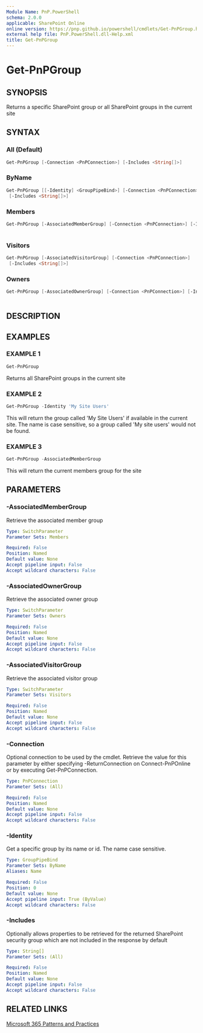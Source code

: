 ```yaml
---
Module Name: PnP.PowerShell
schema: 2.0.0
applicable: SharePoint Online
online version: https://pnp.github.io/powershell/cmdlets/Get-PnPGroup.html
external help file: PnP.PowerShell.dll-Help.xml
title: Get-PnPGroup
---
```

  
# Get-PnPGroup

## SYNOPSIS
Returns a specific SharePoint group or all SharePoint groups in the current site

## SYNTAX

### All (Default)
```powershell
Get-PnPGroup [-Connection <PnPConnection>] [-Includes <String[]>] 
```

### ByName
```powershell
Get-PnPGroup [[-Identity] <GroupPipeBind>] [-Connection <PnPConnection>]
 [-Includes <String[]>] 
```

### Members
```powershell
Get-PnPGroup [-AssociatedMemberGroup] [-Connection <PnPConnection>] [-Includes <String[]>]
 
```

### Visitors
```powershell
Get-PnPGroup [-AssociatedVisitorGroup] [-Connection <PnPConnection>]
 [-Includes <String[]>] 
```

### Owners
```powershell
Get-PnPGroup [-AssociatedOwnerGroup] [-Connection <PnPConnection>] [-Includes <String[]>]
 
```

## DESCRIPTION

## EXAMPLES

### EXAMPLE 1
```powershell
Get-PnPGroup
```

Returns all SharePoint groups in the current site

### EXAMPLE 2
```powershell
Get-PnPGroup -Identity 'My Site Users'
```

This will return the group called 'My Site Users' if available in the current site. The name is case sensitive, so a group called 'My site users' would not be found.

### EXAMPLE 3
```powershell
Get-PnPGroup -AssociatedMemberGroup
```

This will return the current members group for the site

## PARAMETERS

### -AssociatedMemberGroup
Retrieve the associated member group

```yaml
Type: SwitchParameter
Parameter Sets: Members

Required: False
Position: Named
Default value: None
Accept pipeline input: False
Accept wildcard characters: False
```

### -AssociatedOwnerGroup
Retrieve the associated owner group

```yaml
Type: SwitchParameter
Parameter Sets: Owners

Required: False
Position: Named
Default value: None
Accept pipeline input: False
Accept wildcard characters: False
```

### -AssociatedVisitorGroup
Retrieve the associated visitor group

```yaml
Type: SwitchParameter
Parameter Sets: Visitors

Required: False
Position: Named
Default value: None
Accept pipeline input: False
Accept wildcard characters: False
```

### -Connection
Optional connection to be used by the cmdlet. Retrieve the value for this parameter by either specifying -ReturnConnection on Connect-PnPOnline or by executing Get-PnPConnection.

```yaml
Type: PnPConnection
Parameter Sets: (All)

Required: False
Position: Named
Default value: None
Accept pipeline input: False
Accept wildcard characters: False
```

### -Identity
Get a specific group by its name or id. The name case sensitive.

```yaml
Type: GroupPipeBind
Parameter Sets: ByName
Aliases: Name

Required: False
Position: 0
Default value: None
Accept pipeline input: True (ByValue)
Accept wildcard characters: False
```

### -Includes
Optionally allows properties to be retrieved for the returned SharePoint security group which are not included in the response by default

```yaml
Type: String[]
Parameter Sets: (All)

Required: False
Position: Named
Default value: None
Accept pipeline input: False
Accept wildcard characters: False
```

## RELATED LINKS

[Microsoft 365 Patterns and Practices](https://aka.ms/m365pnp)